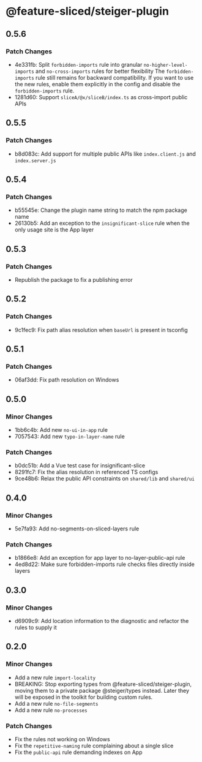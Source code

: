 # @feature-sliced/steiger-plugin

## 0.5.6

### Patch Changes

- 4e331fb: Split `forbidden-imports` rule into granular `no-higher-level-imports` and `no-cross-imports` rules for better flexibility
  The `forbidden-imports` rule still remains for backward compatibility. If you want to use the new rules, enable them explicitly in the config and disable the `forbidden-imports` rule.
- 1281d60: Support `sliceA/@x/sliceB/index.ts` as cross-import public APIs

## 0.5.5

### Patch Changes

- b8d083c: Add support for multiple public APIs like `index.client.js` and `index.server.js`

## 0.5.4

### Patch Changes

- b55545e: Change the plugin name string to match the npm package name
- 26130b5: Add an exception to the `insignificant-slice` rule when the only usage site is the App layer

## 0.5.3

### Patch Changes

- Republish the package to fix a publishing error

## 0.5.2

### Patch Changes

- 9c1fec9: Fix path alias resolution when `baseUrl` is present in tsconfig

## 0.5.1

### Patch Changes

- 06af3dd: Fix path resolution on Windows

## 0.5.0

### Minor Changes

- 1bb6c4b: Add new `no-ui-in-app` rule
- 7057543: Add new `typo-in-layer-name` rule

### Patch Changes

- b0dc51b: Add a Vue test case for insignificant-slice
- 8291fc7: Fix the alias resolution in referenced TS configs
- 9ce48b6: Relax the public API constraints on `shared/lib` and `shared/ui`

## 0.4.0

### Minor Changes

- 5e7fa93: Add no-segments-on-sliced-layers rule

### Patch Changes

- b1866e8: Add an exception for app layer to no-layer-public-api rule
- 4ed8d22: Make sure forbidden-imports rule checks files directly inside layers

## 0.3.0

### Minor Changes

- d6909c9: Add location information to the diagnostic and refactor the rules to supply it

## 0.2.0

### Minor Changes

- Add a new rule `import-locality`
- BREAKING: Stop exporting types from @feature-sliced/steiger-plugin, moving them to a private package @steiger/types instead. Later they will be exposed in the toolkit for building custom rules.
- Add a new rule `no-file-segments`
- Add a new rule `no-processes`

### Patch Changes

- Fix the rules not working on Windows
- Fix the `repetitive-naming` rule complaining about a single slice
- Fix the `public-api` rule demanding indexes on App
